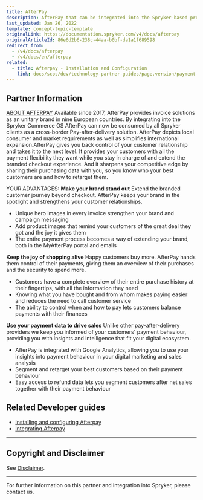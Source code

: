 ```yaml
---
title: AfterPay
description: AfterPay that can be integrated into the Spryker-based project, provides invoice solutions as an unitary brand in nine European countries.
last_updated: Jan 26, 2022
template: concept-topic-template
originalLink: https://documentation.spryker.com/v4/docs/afterpay
originalArticleId: 86e6d2b6-238c-44aa-b0bf-da1a1f689598
redirect_from:
  - /v4/docs/afterpay
  - /v4/docs/en/afterpay
related:
  - title: Afterpay - Installation and Configuration
    link: docs/scos/dev/technology-partner-guides/page.version/payment-partners/afterpay/installing-and-configuring-afterpay.html
---
```


## Partner Information

[ABOUT AFTERPAY](https://www.afterpay.de/)
Available since 2017, AfterPay provides invoice solutions as an unitary brand in nine European countries. By integrating into the Spryker Commerce OS AfterPay can now be consumed by all Spryker clients as a cross-border Pay-after-delivery solution. AfterPay depicts local consumer and market requirements as well as simplifies international expansion.AfterPay gives you back control of your customer relationship and takes it to the next level. It provides your customers with all the payment flexibility they want while you stay in charge of and extend the branded checkout experience. And it sharpens your competitive edge by sharing their purchasing data with you, so you know who your best customers are and how to retarget them.

YOUR ADVANTAGES:
<b>Make your brand stand out</b>
Extend the branded customer journey beyond checkout. AfterPay keeps your brand in the spotlight and strengthens your customer relationships.
* Unique hero images in every invoice strengthen your brand and campaign messaging
* Add product images that remind your customers of the great deal they got and the joy it gives them
* The entire payment process becomes a way of extending your brand, both in the MyAfterPay portal and emails

<b>Keep the joy of shopping alive</b>
Happy customers buy more. AfterPay hands them control of their payments, giving them an overview of their purchases and the security to spend more.
* Customers have a complete overview of their entire purchase history at their fingertips, with all the information they need
* Knowing what you have bought and from whom makes paying easier and reduces the need to call customer service
* The ability to control when and how to pay lets customers balance payments with their finances

<b>Use your payment data to drive sales</b>
Unlike other pay-after-delivery providers we keep you informed of your customers' payment behaviour, providing you with insights and intelligence that fit your digital ecosystem.
* AfterPay is integrated with Google Analytics, allowing you to use your insights into payment behaviour in your digital marketing and sales analysis
* Segment and retarget your best customers based on their payment behaviour
* Easy access to refund data lets you segment customers after net sales together with their payment behaviour

## Related Developer guides

* [Installing and configuring Afterpay](/docs/scos/dev/technology-partner-guides/{{page.version}}/payment-partners/afterpay/installing-and-configuring-afterpay.html)
* [Integrating Afterpay](/docs/scos/dev/technology-partner-guides/{{page.version}}/payment-partners/afterpay/integrating-afterpay.html)

---

## Copyright and Disclaimer

See [Disclaimer](https://github.com/spryker/spryker-documentation).

---
For further information on this partner and integration into Spryker, please contact us.

<div class="hubspot-form js-hubspot-form" data-portal-id="2770802" data-form-id="163e11fb-e833-4638-86ae-a2ca4b929a41" id="hubspot-1"></div>
